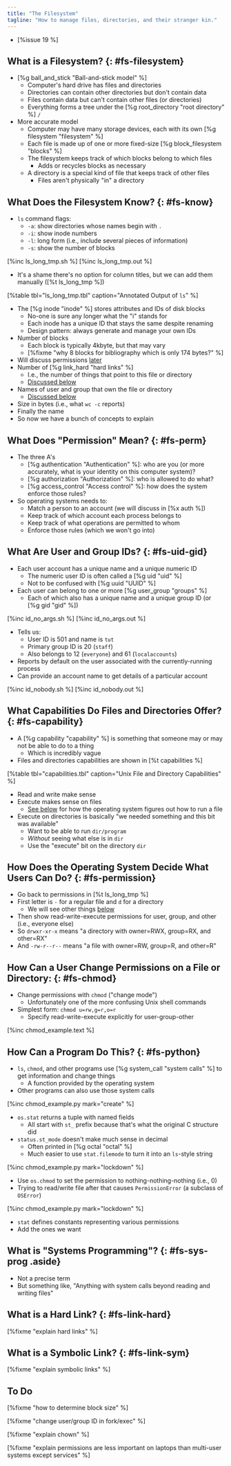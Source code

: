 ```yaml
---
title: "The Filesystem"
tagline: "How to manage files, directories, and their stranger kin."
---
```


-   [%issue 19 %]

## What is a Filesystem? {: #fs-filesystem}

-   [%g ball_and_stick "Ball-and-stick model" %]
    -   Computer's hard drive has files and directories
    -   Directories can contain other directories but don't contain data
    -   Files contain data but can't contain other files (or directories)
    -   Everything forms a tree under the [%g root_directory "root directory" %] `/`
-   More accurate model
    -   Computer may have many storage devices, each with its own [%g filesystem "filesystem" %]
    -   Each file is made up of one or more fixed-size [%g block_filesystem "blocks" %]
    -   The filesystem keeps track of which blocks belong to which files
        -   Adds or recycles blocks as necessary
    -   A directory is a special kind of file that keeps track of other files
        -   Files aren't physically "in" a directory

## What Does the Filesystem Know? {: #fs-know}

-   `ls` command flags:
    -   `-a`: show directories whose names begin with `.`
    -   `-i`: show inode numbers
    -   `-l`: long form (i.e., include several pieces of information)
    -   `-s`: show the number of blocks

[%inc ls_long_tmp.sh %]
[%inc ls_long_tmp.out %]

-   It's a shame there's no option for column titles, but we can add them manually ([%t ls_long_tmp %])

[%table tbl="ls_long_tmp.tbl" caption="Annotated Output of `ls`" %]

-   The [%g inode "inode" %] stores attributes and IDs of disk blocks
    -   No-one is sure any longer what the "i" stands for
    -   Each inode has a unique ID that stays the same despite renaming
    -   Design pattern: always generate and manage your own IDs
-   Number of blocks
    -   Each block is typically 4kbyte, but that may vary
    -   [%fixme "why 8 blocks for bibliography which is only 174 bytes?" %]
-   Will discuss permissions [later](#fs-perm)
-   Number of [%g link_hard "hard links" %]
    -   I.e., the number of things that point to this file or directory
    -   [Discussed below](#fs-link-hard)
-   Names of user and group that own the file or directory
    -   [Discussed below](#fs-uid-gid)
-   Size in bytes (i.e., what `wc -c` reports)
-   Finally the name
-   So now we have a bunch of concepts to explain

## What Does "Permission" Mean? {: #fs-perm}

-   The three A's
    -   [%g authentication "Authentication" %]: who are you
        (or more accurately, what is your identity on this computer system)?
    -   [%g authorization "Authorization" %]: who is allowed to do what?
    -   [%g access_control "Access control" %]: how does the system enforce those rules?
-   So operating systems needs to:
    -   Match a person to an account (we will discuss in [%x auth %])
    -   Keep track of which account each process belongs to
    -   Keep track of what operations are permitted to whom
    -   Enforce those rules (which we won't go into)

## What Are User and Group IDs? {: #fs-uid-gid}

-   Each user account has a unique name and a unique numeric ID
    -   The numeric user ID is often called a [%g uid "uid" %]
    -   Not to be confused with [%g uuid "UUID" %]
-   Each user can belong to one or more [%g user_group "groups" %]
    -   Each of which also has a unique name and a unique group ID (or [%g gid "gid" %])

[%inc id_no_args.sh %]
[%inc id_no_args.out %]

-   Tells us:
    -   User ID is 501 and name is `tut`
    -   Primary group ID is 20 (`staff`)
    -   Also belongs to 12 (`everyone`) and 61 (`localaccounts`)
-   Reports by default on the user associated with the currently-running process
-   Can provide an account name to get details of a particular account

[%inc id_nobody.sh %]
[%inc id_nobody.out %]

## What Capabilities Do Files and Directories Offer? {: #fs-capability}

-   A [%g capability "capability" %] is something that someone may or may not be able to do to a thing
    -   Which is incredibly vague
-   Files and directories capabilities are shown in [%t capabilities %]

[%table tbl="capabilities.tbl" caption="Unix File and Directory Capabilities" %]

-   Read and write make sense
-   Execute makes sense on files
    -   [See below](#fs-file-types) for how the operating system figures out how to run a file
-   Execute on directories is basically "we needed something and this bit was available"
    -   Want to be able to run `dir/program`
    -   *Without* seeing what else is in `dir`
    -   Use the "execute" bit on the directory `dir`

## How Does the Operating System Decide What Users Can Do? {: #fs-permission}

-   Go back to permissions in [%t ls_long_tmp %]
-   First letter is `-` for a regular file and `d` for a directory
    -   We will see other things [below](#fs-link-sym)
-   Then show read-write-execute permissions for user, group, and other (i.e., everyone else)
-   So `drwxr-xr-x` means "a directory with owner=RWX, group=RX, and other=RX"
-   And `-rw-r--r--` means "a file with owner=RW, group=R, and other=R"

## How Can a User Change Permissions on a File or Directory: {: #fs-chmod}

-   Change permissions with `chmod` ("change mode")
    -   Unfortunately one of the more confusing Unix shell commands
-   Simplest form: `chmod u=rw,g=r,o=r`
    -   Specify read-write-execute explicitly for user-group-other

[%inc chmod_example.text %]

## How Can a Program Do This? {: #fs-python}

-   `ls`, `chmod`, and other programs use [%g system_call "system calls" %] to get information and change things
    -   A function provided by the operating system
-   Other programs can also use those system calls

[%inc chmod_example.py mark="create" %]

-   `os.stat` returns a tuple with named fields
    -   All start with `st_` prefix because that's what the original C structure did
-   `status.st_mode` doesn't make much sense in decimal
    -   Often printed in [%g octal "octal" %]
    -   Much easier to use `stat.filemode` to turn it into an `ls`-style string

[%inc chmod_example.py mark="lockdown" %]

-   Use `os.chmod` to set the permission to nothing-nothing-nothing (i.e., 0)
-   Trying to read/write file after that causes `PermissionError` (a subclass of `OSError`)

[%inc chmod_example.py mark="lockdown" %]
-   `stat` defines constants representing various permissions
-   Add the ones we want

## What is "Systems Programming"? {: #fs-sys-prog .aside}

-   Not a precise term
-   But something like, "Anything with system calls beyond reading and writing files"

## What is a Hard Link? {: #fs-link-hard}

[%fixme "explain hard links" %]

## What is a Symbolic Link? {: #fs-link-sym}

[%fixme "explain symbolic links" %]

## To Do

[%fixme "how to determine block size" %]

[%fixme "change user/group ID in fork/exec" %]

[%fixme "explain chown" %]

[%fixme "explain permissions are less important on laptops than multi-user systems except services" %]
